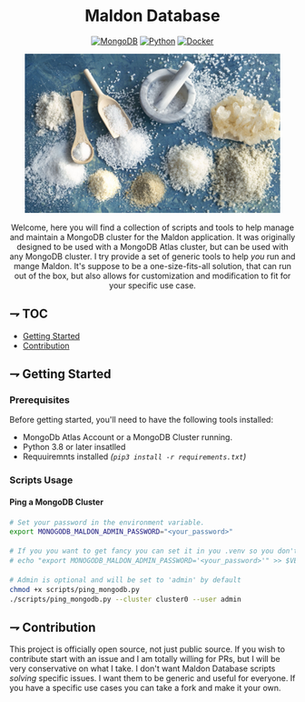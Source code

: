<div align="center">

# Maldon Database

[![MongoDB](https://img.shields.io/badge/MongoDB-4EA94B?style=for-the-badge&logo=mongodb&logoColor=white)](https://https://www.python.org)
[![Python](https://img.shields.io/badge/Python-FFD43B?style=for-the-badge&logo=python&logoColor=blue)](http://www.go.dev)
[![Docker](https://img.shields.io/badge/Docker-2CA5E0?style=for-the-badge&logo=docker&logoColor=white)](https://https://www.docker.com/)

<img alt="Maldon Service" height="280" src="/assets/temp.png" />

Welcome, here you will find a collection of scripts and tools to help manage and
maintain a MongoDB cluster for the Maldon application. It was originally 
designed to be used with a MongoDB Atlas cluster, but can be used with any
MongoDB cluster. I try provide a set of generic tools to help _you_ run and mange
Maldon. It's suppose to be a one-size-fits-all solution, that can
run out of the box, but also allows for customization and modification to fit
for your specific use case.

</div>

## ⇁ TOC
* [Getting Started](#-Getting-Started)
* [Contribution](#-Contribution)

## ⇁ Getting Started

### Prerequisites

Before getting started, you'll need to have the following tools installed:
- MongoDb Atlas Account or a MongoDB Cluster running.
- Python 3.8 or later insatlled
- Requuiremnts installed _(`pip3 install -r requirements.txt`)_

### Scripts Usage

#### Ping a MongoDB Cluster

```bash
# Set your password in the environment variable.
export MONOGODB_MALDON_ADMIN_PASSWORD="<your_password>"

# If you you want to get fancy you can set it in you .venv so you don't have to set it every time..
# echo "export MONOGODB_MALDON_ADMIN_PASSWORD='<your_password>'" >> $VENV/bin/activate 

# Admin is optional and will be set to 'admin' by default
chmod +x scripts/ping_mongodb.py
./scripts/ping_mongodb.py --cluster cluster0 --user admin
```

## ⇁ Contribution

This project is officially open source, not just public source.  If you wish to
contribute start with an issue and I am totally willing for PRs, but I will be
very conservative on what I take.  I don't want Maldon Database scripts _solving_ specific
issues. I want them to be generic and useful for everyone.  If you have a specific
use cases you can take a fork and make it your own.


